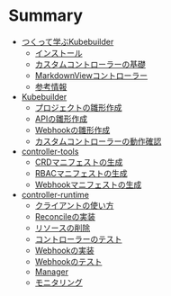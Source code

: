 # Summary

* [つくって学ぶKubebuilder](README.md)
  * [インストール](introduction/installation.md)
  * [カスタムコントローラーの基礎](introduction/basics.md)
  * [MarkdownViewコントローラー](introduction/sample.md)
  * [参考情報](introduction/references.md)
* [Kubebuilder](kubebuilder/README.md)
  * [プロジェクトの雛形作成](kubebuilder/new-project.md)
  * [APIの雛形作成](kubebuilder/api.md)
  * [Webhookの雛形作成](kubebuilder/webhook.md)
  * [カスタムコントローラーの動作確認](kubebuilder/kind.md)
  <!-- * [手軽な動作確認](kubebuilder/debug.md) -->
* [controller-tools](controller-tools/README.md)
  * [CRDマニフェストの生成](controller-tools/crd.md)
  <!-- * [CRDマニフェストの生成(応用編)](controller-tools/advanced_crd.md) -->
  * [RBACマニフェストの生成](controller-tools/rbac.md)
  * [Webhookマニフェストの生成](controller-tools/webhook.md)
* [controller-runtime](controller-runtime/README.md)
  * [クライアントの使い方](controller-runtime/client.md)
  <!-- * [Server Side Apply](controller-runtime/ssa.md) -->
  * [Reconcileの実装](controller-runtime/reconcile.md)
  * [リソースの削除](controller-runtime/deletion.md)
  * [コントローラーのテスト](controller-runtime/controller_test.md)
  * [Webhookの実装](controller-runtime/webhook.md)
  * [Webhookのテスト](controller-runtime/webhook_test.md)
  * [Manager](controller-runtime/manager.md)
  * [モニタリング](controller-runtime/monitoring.md)
  <!-- * [応用テクニック](controller-runtime/advanced.md) -->
  <!-- * [CRDのバージョニング](controller-runtime/versioning.md) -->
